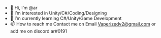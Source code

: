 - 👋 Hi, I’m @ar
- 👀 I’m interested in Unity/C#/Coding/Designing
- 🌱 I’m currently learning C#/Unity/Game Development
- 📫 How to reach me Contact me on Email Vaperizedv2@gmail.com or add me on discord ar#0191

